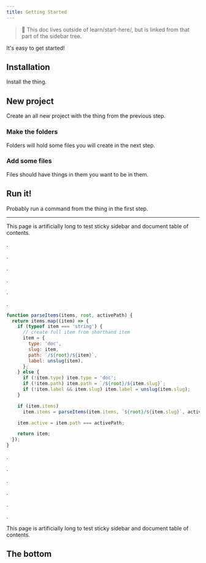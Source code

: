```yaml
---
title: Getting Started
---
```


> 👋 This doc lives outside of learn/start-here/, but is linked from that part of the sidebar tree.

It's easy to get started!

## Installation

Install the thing.

## New project

Create an all new project with the thing from the previous step.

### Make the folders

Folders will hold some files you will create in the next step.

### Add some files

Files should have things in them you want to be in them.

## Run it!

Probably run a command from the thing in the first step.

---

This page is artificially long to test sticky sidebar and document table of contents.

.

.

.

.

.

.

```javascript
function parseItems(items, root, activePath) {
  return items.map((item) => {
    if (typeof item === 'string') {
      // create full item from shorthand item
      item = {
        type: 'doc',
        slug: item,
        path: `/${root}/${item}`,
        label: unslug(item),
      };
    } else {
      if (!item.type) item.type = 'doc';
      if (!item.path) item.path = `/${root}/${item.slug}`;
      if (!item.label && item.slug) item.label = unslug(item.slug);
    }

    if (item.items)
      item.items = parseItems(item.items, `${root}/${item.slug}`, activePath);

    item.active = item.path === activePath;

    return item;
  });
}
```

.

.

.

.

.

.

This page is artificially long to test sticky sidebar and document table of contents.

## The bottom
